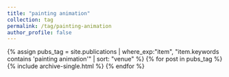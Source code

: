 ```yaml
---
title: "painting animation"
collection: tag
permalink: /tag/painting-animation
author_profile: false
---
```

{% assign pubs_tag = site.publications | where_exp:"item", "item.keywords contains 'painting animation'" | sort: "venue" %}
{% for post in pubs_tag %}
  {% include archive-single.html %}
{% endfor %}